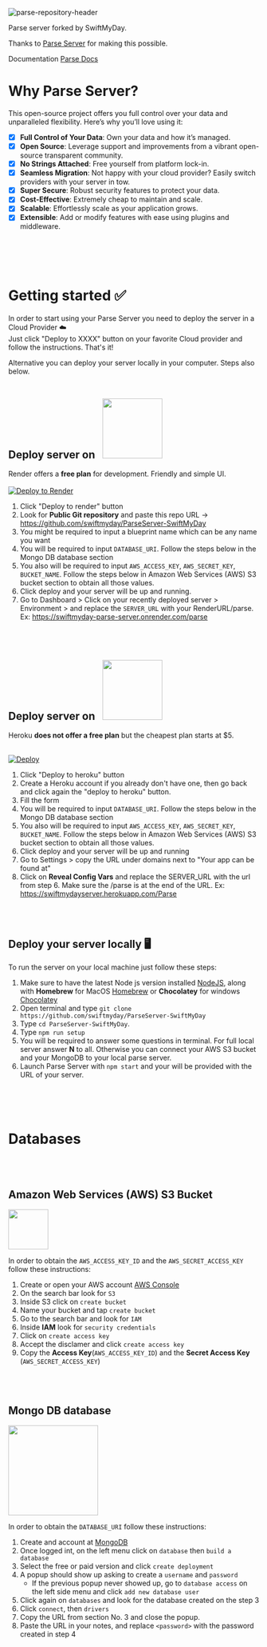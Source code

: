 ![parse-repository-header](https://swiftmyday.github.io/Deposit/banner.png)

Parse server forked by SwiftMyDay. 

Thanks to [Parse Server](https://github.com/ParsePlatform/parse-server) for making this possible.


Documentation [Parse Docs](https://docs.parseplatform.org)


##

# Why Parse Server?

This open-source project offers you full control over your data and unparalleled flexibility. Here’s why you’ll love using it:

- [x] **Full Control of Your Data**: Own your data and how it’s managed.
- [x] **Open Source**: Leverage support and improvements from a vibrant open-source transparent community.
- [x] **No Strings Attached**: Free yourself from platform lock-in.
- [x] **Seamless Migration**: Not happy with your cloud provider? Easily switch providers with your server in tow.
- [x] **Super Secure**: Robust security features to protect your data.
- [x] **Cost-Effective**: Extremely cheap to maintain and scale.
- [x] **Scalable**: Effortlessly scale as your application grows.
- [x] **Extensible**: Add or modify features with ease using plugins and middleware.
#

<br></br>
# Getting started ✅

In order to start using your Parse Server you need to deploy the server in a Cloud Provider ☁️<br>
Just click "Deploy to XXXX" button on your favorite Cloud provider and follow the instructions. That's it!

Alternative you can deploy your server locally in your computer. Steps also below.
<br></br>

## Deploy server on &nbsp; <img src="https://dka575ofm4ao0.cloudfront.net/pages-transactional_logos/retina/89884/render-status-4b015255-e0cc-422c-943d-4f60b5f03094.png"  width="120">

Render offers a **free plan** for development. Friendly and simple UI.
<br></br>
[![Deploy to Render](https://render.com/images/deploy-to-render-button.svg)](https://render.com/deploy)

1. Click "Deploy to render" button
2. Look for **Public Git repository** and paste this repo URL -> https://github.com/swiftmyday/ParseServer-SwiftMyDay
3. You might be required to input a blueprint name which can be any name you want
4. You will be required to input `DATABASE_URI`. Follow the steps below in the Mongo DB database section
5. You also will be required to input `AWS_ACCESS_KEY`, `AWS_SECRET_KEY`, `BUCKET_NAME`. Follow the steps below in Amazon Web Services (AWS) S3 bucket section to obtain all those values.
6. Click deploy and your server will be up and running.
7. Go to Dashboard > Click on your recently deployed server > Environment > and replace the `SERVER_URL` with your RenderURL/parse. Ex: https://swiftmyday-parse-server.onrender.com/parse


<br></br>
## Deploy server on &nbsp; <img src="https://upload.wikimedia.org/wikipedia/commons/thumb/e/ec/Heroku_logo.svg/1024px-Heroku_logo.svg.png"  width="120">

Heroku **does not offer a free plan** but the cheapest plan starts at $5.
<br></br>

[![Deploy](https://www.herokucdn.com/deploy/button.svg)](https://heroku.com/deploy?template=https://github.com/swiftmyday/ParseServer-SwiftMyDay)

1. Click "Deploy to heroku" button
2. Create a Heroku account if you already don't have one, then go back and click again the "deploy to heroku" button.
3. Fill the form
4. You will be required to input `DATABASE_URI`. Follow the steps below in the Mongo DB database section
5. You also will be required to input `AWS_ACCESS_KEY`, `AWS_SECRET_KEY`, `BUCKET_NAME`. Follow the steps below in Amazon Web Services (AWS) S3 bucket section to obtain all those values.
6. Click deploy and your server will be up and running
7. Go to Settings > copy the URL under domains next to "Your app can be found at"
8. Click on **Reveal Config Vars** and replace the SERVER_URL with the url from step 6. Make sure the /parse is at the end of the URL. Ex: https://swiftmydayserver.herokuapp.com/Parse


<br></br>
## Deploy your server locally 🖥️

To run the server on your local machine just follow these steps:

1. Make sure to have the latest Node js version installed [NodeJS](https://nodejs.org/en), along with **Homebrew** for MacOS [Homebrew](https://brew.sh) or **Chocolatey** for windows [Chocolatey](https://chocolatey.org/install)
2. Open terminal and type `git clone https://github.com/swiftmyday/ParseServer-SwiftMyDay`
3. Type `cd ParseServer-SwiftMyDay`.
4. Type `npm run setup`
5. You will be required to answer some questions in terminal. For full local server answer **N** to all. Otherwise you can connect your AWS S3 bucket and your MongoDB to your local parse server.
6. Launch Parse Server with `npm start` and your will be provided with the URL of your server.

##
<br></br>
# Databases

<br></br>
## Amazon Web Services (AWS) S3 Bucket

<img src="https://upload.wikimedia.org/wikipedia/commons/thumb/9/93/Amazon_Web_Services_Logo.svg/2560px-Amazon_Web_Services_Logo.svg.png"  width="80">

In order to obtain the `AWS_ACCESS_KEY_ID` and the `AWS_SECRET_ACCESS_KEY` follow these instructions:

1. Create or open your AWS account [AWS Console](https://aws.amazon.com)
2. On the search bar look for `S3`
3. Inside S3 click on `create bucket`
4. Name your bucket and tap `create bucket`
5. Go to the search bar and look for `IAM`
6. Inside <b>IAM</b> look for `security credentials`
7. Click on `create access key`
8. Accept the disclamer and click `create access key` 
9. Copy the **Access Key**(`AWS_ACCESS_KEY_ID`) and the **Secret Access Key** (`AWS_SECRET_ACCESS_KEY`)

<br></br>
## Mongo DB database

<img src="https://upload.wikimedia.org/wikipedia/commons/thumb/9/93/MongoDB_Logo.svg/2560px-MongoDB_Logo.svg.png"  width="180">

In order to obtain the `DATABASE_URI` follow these instructions:

1. Create and account at [MongoDB](http://mongodb.com)
2. Once logged int, on the left menu click on `database` then `build a database`
3. Select the free or paid version and click `create deployment`
4. A popup should show up asking to create a `username` and `password`
   - If the previous popup never showed up, go to `database access` on the left side menu and click `add new database user`
6. Click again on `databases` and look for the database created on the step 3
7. Click `connect`, then `drivers`
8. Copy the URL from section No. 3 and close the popup.
9. Paste the URL in your notes, and replace `<password>` with the password created in step 4

[license-svg]: https://img.shields.io/badge/license-BSD-lightgrey.svg
[license-link]: LICENSE
[open-collective-link]: https://opencollective.com/parse-server
